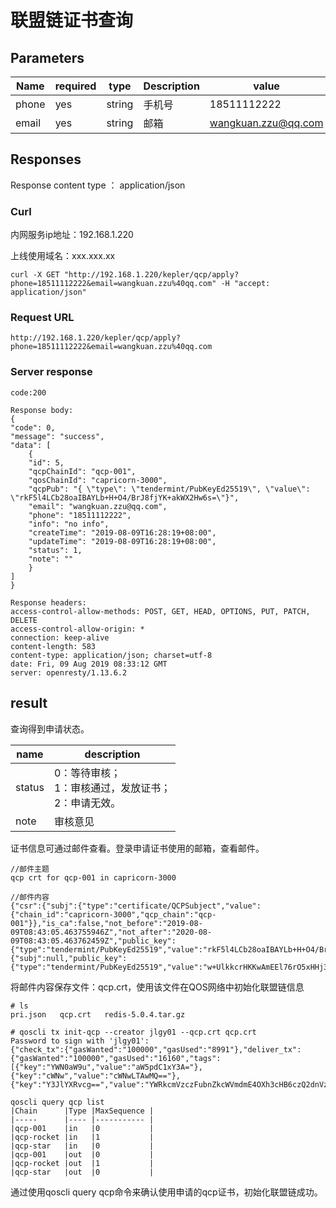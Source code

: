 # 联盟链证书查询

## Parameters

| Name | required | type | Description | value |
|--|--|--|--|--|
| phone |yes|string| 手机号 | 18511112222 |
| email |yes|string| 邮箱 | wangkuan.zzu@qq.com |

## Responses

   Response content type ： application/json

### Curl

内网服务ip地址：192.168.1.220

上线使用域名：xxx.xxx.xx

    curl -X GET "http://192.168.1.220/kepler/qcp/apply?phone=18511112222&email=wangkuan.zzu%40qq.com" -H "accept: application/json"

### Request URL

    http://192.168.1.220/kepler/qcp/apply?phone=18511112222&email=wangkuan.zzu%40qq.com

### Server response

    code:200
    
    Response body:
    {
    "code": 0,
    "message": "success",
    "data": [
        {
        "id": 5,
        "qcpChainId": "qcp-001",
        "qosChainId": "capricorn-3000",
        "qcpPub": "{ \"type\": \"tendermint/PubKeyEd25519\", \"value\": \"rkF5l4LCb28oaIBAYLb+H+O4/BrJ8fjYK+akWX2Hw6s=\"}",
        "email": "wangkuan.zzu@qq.com",
        "phone": "18511112222",
        "info": "no info",
        "createTime": "2019-08-09T16:28:19+08:00",
        "updateTime": "2019-08-09T16:28:19+08:00",
        "status": 1,
        "note": ""
        }
    ]
    }
    
    Response headers:
    access-control-allow-methods: POST, GET, HEAD, OPTIONS, PUT, PATCH, DELETE 
    access-control-allow-origin: * 
    connection: keep-alive 
    content-length: 583 
    content-type: application/json; charset=utf-8 
    date: Fri, 09 Aug 2019 08:33:12 GMT 
    server: openresty/1.13.6.2 

## result

查询得到申请状态。

|name|description|
|--|--|
|status|0：等待审核；<br>1：审核通过，发放证书；<br>2：申请无效。|
|note|审核意见|

证书信息可通过邮件查看。登录申请证书使用的邮箱，查看邮件。

    //邮件主题
    qcp crt for qcp-001 in capricorn-3000

    //邮件内容
    {"csr":{"subj":{"type":"certificate/QCPSubject","value":{"chain_id":"capricorn-3000","qcp_chain":"qcp-001"}},"is_ca":false,"not_before":"2019-08-09T08:43:05.463755946Z","not_after":"2020-08-09T08:43:05.463762459Z","public_key":{"type":"tendermint/PubKeyEd25519","value":"rkF5l4LCb28oaIBAYLb+H+O4/BrJ8fjYK+akWX2Hw6s="}},"ca":{"subj":null,"public_key":{"type":"tendermint/PubKeyEd25519","value":"w+UlkkcrHKKwAmEEl76rO5xHHj3quoxLgN5rvE5yYQ0="}},"signature":"NoK1Ix/wbnIELN0n+Dg//7RH+cPCQBe3uS0oFMRqt7KSz4wu5Lv6iSj3HKgvlFjMkT2DlWJlY19p+hlzXg0JAA=="}

将邮件内容保存文件：qcp.crt，使用该文件在QOS网络中初始化联盟链信息

    # ls
    pri.json   qcp.crt   redis-5.0.4.tar.gz

    # qoscli tx init-qcp --creator jlgy01 --qcp.crt qcp.crt
    Password to sign with 'jlgy01':
    {"check_tx":{"gasWanted":"100000","gasUsed":"8991"},"deliver_tx":{"gasWanted":"100000","gasUsed":"16160","tags":[{"key":"YWN0aW9u","value":"aW5pdC1xY3A="},{"key":"cWNw","value":"cWNwLTAwMQ=="},{"key":"Y3JlYXRvcg==","value":"YWRkcmVzczFubnZkcWVmdmE4OXh3cHB6czQ2dnVza2NrcjdrbHZ6azhyNXVhYQ=="}]},"hash":"4ABFDA14989B63F43A94C755716D4ECDC05BC8CAB74D768B746C419048412920","height":"633314"}

    qoscli query qcp list
    |Chain      |Type |MaxSequence |
    |-----      |---- |----------- |
    |qcp-001    |in   |0           |
    |qcp-rocket |in   |1           |
    |qcp-star   |in   |0           |
    |qcp-001    |out  |0           |
    |qcp-rocket |out  |1           |
    |qcp-star   |out  |0           |

通过使用qoscli query qcp命令来确认使用申请的qcp证书，初始化联盟链成功。
